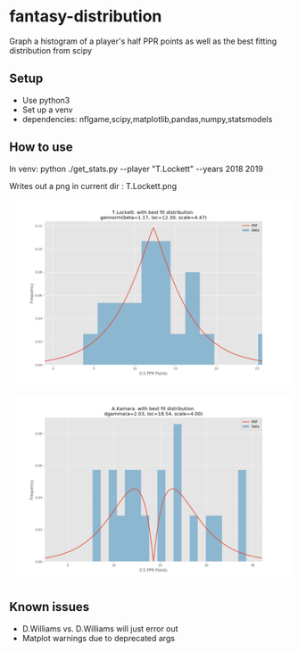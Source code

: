 # fantasy-distribution
Graph a histogram of a player's half PPR points as well as the best fitting distribution from scipy


## Setup
- Use python3
- Set up a venv
- dependencies: nflgame,scipy,matplotlib,pandas,numpy,statsmodels


## How to use
In venv: 
   python ./get_stats.py --player "T.Lockett" --years 2018 2019

Writes out a png in current dir : T.Lockett.png

![Tyler Lockett 2018-2019](https://github.com/rahunt/fantasy-distribution/blob/master/T.Lockett.png)

![Alvin Kamara 2018-2019](https://github.com/rahunt/fantasy-distribution/blob/master/A.Kamara.png)

## Known issues
- D.Williams vs. D.Williams will just error out
- Matplot warnings due to deprecated args